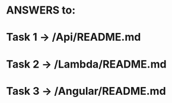 # ANSWERS to:
# Task 1 -> /Api/README.md 
# Task 2 -> /Lambda/README.md
# Task 3 -> /Angular/README.md

